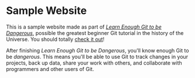 # Sample Website

This is a sample website made as part of [*Learn Enough Git to be Dangerous*](http://learnenough.com/git-tutorial), possible the greatest beginner Git tutorial in the history of the Universe. You should totally [check it out](http://learnenough.com/git-tutorial)!

After finishing *Learn Enough Git to be Dangerous*, you'll know enough Git to be *dangerous*. This means you'll be able to use Git to track changes in your projects, back up data, share your work with others, and collaborate with programmers and other users of Git.